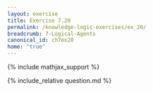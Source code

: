 ```yaml
---
layout: exercise
title: Exercise 7.20
permalink: /knowledge-logic-exercises/ex_20/
breadcrumb: 7-Logical-Agents
canonical_id: ch7ex20
home: "true"
---
```


{% include mathjax_support %}


<div id="hiddden">{% include_relative question.md %}</div>